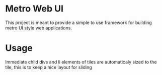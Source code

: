 Metro Web UI
==========

This project is meant to provide a simple to use framework
for building metro UI style web applications.


Usage
==========

Immediate child divs and li elements of tiles are automaticaly sized to the tile, this is to keep a nice layout for sliding